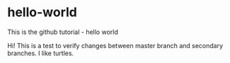 # hello-world
This is the github tutorial - hello world 

Hi! This is a test to verify changes between master branch and secondary branches.
I like turtles.
